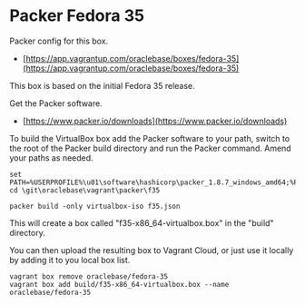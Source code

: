 # Packer Fedora 35

Packer config for this box.

* [https://app.vagrantup.com/oraclebase/boxes/fedora-35](https://app.vagrantup.com/oraclebase/boxes/fedora-35)

This box is based on the initial Fedora 35 release.

Get the Packer software.

* [https://www.packer.io/downloads](https://www.packer.io/downloads)

To build the VirtualBox box add the Packer software to your path, switch to the root of the Packer build directory and run the Packer command. Amend your paths as needed.

```
set PATH=%USERPROFILE%\u01\software\hashicorp\packer_1.8.7_windows_amd64;%PATH%
cd \git\oraclebase\vagrant\packer\f35

packer build -only virtualbox-iso f35.json
```

This will create a box called "f35-x86_64-virtualbox.box" in the "build" directory.

You can then upload the resulting box to Vagrant Cloud, or just use it locally by adding it to you local box list.

```
vagrant box remove oraclebase/fedora-35
vagrant box add build/f35-x86_64-virtualbox.box --name oraclebase/fedora-35
```

